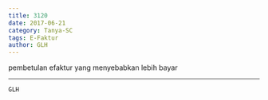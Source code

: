 ```yaml
---
title: 3120
date: 2017-06-21
category: Tanya-SC
tags: E-Faktur
author: GLH
---
```


pembetulan efaktur yang menyebabkan lebih bayar

---



`GLH`
